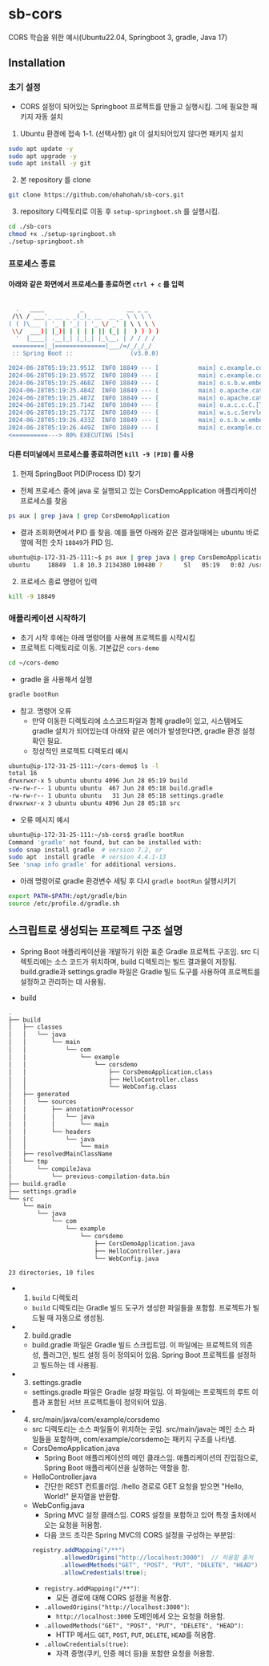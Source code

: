 # sb-cors
CORS 학습을 위한 예시(Ubuntu22.04, Springboot 3, gradle, Java 17)

## Installation
### 초기 설정
- CORS 설정이 되어있는 Springboot 프로젝트를 만들고 실행시킴. 그에 필요한 패키지 자동 설치
1. Ubuntu 환경에 접속
1-1. (선택사항) git 이 설치되어있지 않다면 패키지 설치 
```sh
sudo apt update -y
sudo apt upgrade -y
sudo apt install -y git
```
2.  본 repository 를 clone
```sh
git clone https://github.com/ohahohah/sb-cors.git
```
3. repository 디렉토리로 이동 후 `setup-springboot.sh` 를 실행시킴. 
```sh
cd ./sb-cors
chmod +x ./setup-springboot.sh
./setup-springboot.sh
```

### 프로세스 종료 
#### 아래와 같은 화면에서 프로세스를 종료하면 `ctrl + c` 를 입력
```sh

  .   ____          _            __ _ _
 /\\ / ___'_ __ _ _(_)_ __  __ _ \ \ \ \
( ( )\___ | '_ | '_| | '_ \/ _` | \ \ \ \
 \\/  ___)| |_)| | | | | || (_| |  ) ) ) )
  '  |____| .__|_| |_|_| |_\__, | / / / /
 =========|_|==============|___/=/_/_/_/
 :: Spring Boot ::                (v3.0.0)

2024-06-28T05:19:23.951Z  INFO 18849 --- [           main] c.example.corsdemo.CorsDemoApplication   : Starting CorsDemoApplication using Java 17.0.11 with PID 18849 (/home/ubuntu/cors-demo/build/classes/java/main started by ubuntu in /home/ubuntu/cors-demo)
2024-06-28T05:19:23.957Z  INFO 18849 --- [           main] c.example.corsdemo.CorsDemoApplication   : No active profile set, falling back to 1 default profile: "default"
2024-06-28T05:19:25.468Z  INFO 18849 --- [           main] o.s.b.w.embedded.tomcat.TomcatWebServer  : Tomcat initialized with port(s): 8080 (http)
2024-06-28T05:19:25.484Z  INFO 18849 --- [           main] o.apache.catalina.core.StandardService   : Starting service [Tomcat]
2024-06-28T05:19:25.487Z  INFO 18849 --- [           main] o.apache.catalina.core.StandardEngine    : Starting Servlet engine: [Apache Tomcat/10.1.1]
2024-06-28T05:19:25.714Z  INFO 18849 --- [           main] o.a.c.c.C.[Tomcat].[localhost].[/]       : Initializing Spring embedded WebApplicationContext
2024-06-28T05:19:25.717Z  INFO 18849 --- [           main] w.s.c.ServletWebServerApplicationContext : Root WebApplicationContext: initialization completed in 1684 ms
2024-06-28T05:19:26.433Z  INFO 18849 --- [           main] o.s.b.w.embedded.tomcat.TomcatWebServer  : Tomcat started on port(s): 8080 (http) with context path ''
2024-06-28T05:19:26.449Z  INFO 18849 --- [           main] c.example.corsdemo.CorsDemoApplication   : Started CorsDemoApplication in 3.072 seconds (process running for 3.816)
<==========---> 80% EXECUTING [54s]
````

#### 다른 터미널에서 프로세스를 종료하려면 `kill -9 [PID]` 를 사용
1. 현재 SpringBoot PID(Process ID) 찾기
  - 전체 프로세스 중에 java 로 실행되고 있는 CorsDemoApplication 애플리케이션 프로세스를 찾음
```sh
ps aux | grep java | grep CorsDemoApplication
```
- 결과 조회화면에서 PID 를 찾음. 예를 들면 아래와 같은 결과일때에는 ubuntu 바로 옆에 적힌 숫자 `18849`가 PID 임. 
```sh
ubuntu@ip-172-31-25-111:~$ ps aux | grep java | grep CorsDemoApplication
ubuntu     18849  1.8 10.3 2134380 100480 ?      Sl   05:19   0:02 /usr/lib/jvm/java-17-openjdk-amd64/bin/java (내용 중간 생략) com.example.corsdemo.CorsDemoApplication
```
2. 프로세스 종료 명령어 입력
```sh
kill -9 18849
```

### 애플리케이션 시작하기
- 초기 시작 후에는 아래 명령어를 사용해 프로젝트를 시작시킴
- 프로젝트 디렉토리로 이동. 기본값은 `cors-demo`
```sh
cd ~/cors-demo
```
- gradle 을 사용해서 실행
```sh
gradle bootRun
```
- 참고. 명령어 오류 
  - 만약 이동한 디렉토리에 소스코드파일과 함께 gradle이 있고, 시스템에도 gradle 설치가 되어있는데 아래와 같은 에러가 발생한다면, gradle 환경 설정 확인 필요. 
  - 정상적인 프로젝트 디렉토리 예시
```sh
ubuntu@ip-172-31-25-111:~/cors-demo$ ls -l
total 16
drwxrwxr-x 5 ubuntu ubuntu 4096 Jun 28 05:19 build
-rw-rw-r-- 1 ubuntu ubuntu  467 Jun 28 05:18 build.gradle
-rw-rw-r-- 1 ubuntu ubuntu   31 Jun 28 05:18 settings.gradle
drwxrwxr-x 3 ubuntu ubuntu 4096 Jun 28 05:18 src
```  
- 오류 메시지 예시
```sh
ubuntu@ip-172-31-25-111:~/sb-cors$ gradle bootRun
Command 'gradle' not found, but can be installed with:
sudo snap install gradle  # version 7.2, or
sudo apt  install gradle  # version 4.4.1-13
See 'snap info gradle' for additional versions.
```
- 아래 명령어로 gradle 환경변수 세팅 후 다시 `gradle bootRun` 실행시키기
```sh
export PATH=$PATH:/opt/gradle/bin
source /etc/profile.d/gradle.sh
```

## 스크립트로 생성되는 프로젝트 구조 설명
- Spring Boot 애플리케이션을 개발하기 위한 표준 Gradle 프로젝트 구조임. src 디렉토리에는 소스 코드가 위치하며, build 디렉토리는 빌드 결과물이 저장됨. build.gradle과 settings.gradle 파일은 Gradle 빌드 도구를 사용하여 프로젝트를 설정하고 관리하는 데 사용됨.

- build
```sh
.
├── build
│   ├── classes
│   │   └── java
│   │       └── main
│   │           └── com
│   │               └── example
│   │                   └── corsdemo
│   │                       ├── CorsDemoApplication.class
│   │                       ├── HelloController.class
│   │                       └── WebConfig.class
│   ├── generated
│   │   └── sources
│   │       ├── annotationProcessor
│   │       │   └── java
│   │       │       └── main
│   │       └── headers
│   │           └── java
│   │               └── main
│   ├── resolvedMainClassName
│   └── tmp
│       └── compileJava
│           └── previous-compilation-data.bin
├── build.gradle
├── settings.gradle
└── src
    └── main
        └── java
            └── com
                └── example
                    └── corsdemo
                        ├── CorsDemoApplication.java
                        ├── HelloController.java
                        └── WebConfig.java

23 directories, 10 files
```
- 1. `build` 디렉토리
  - `build` 디렉토리는 Gradle 빌드 도구가 생성한 파일들을 포함함. 프로젝트가 빌드될 때 자동으로 생성됨.
- 2. build.gradle
  - build.gradle 파일은 Gradle 빌드 스크립트임. 이 파일에는 프로젝트의 의존성, 플러그인, 빌드 설정 등이 정의되어 있음. Spring Boot 프로젝트를 설정하고 빌드하는 데 사용됨.
- 3. settings.gradle
  - settings.gradle 파일은 Gradle 설정 파일임. 이 파일에는 프로젝트의 루트 이름과 포함된 서브 프로젝트들이 정의되어 있음.
- 4. src/main/java/com/example/corsdemo
  - src 디렉토리는 소스 파일들이 위치하는 곳임. src/main/java는 메인 소스 파일들을 포함하며, com/example/corsdemo는 패키지 구조를 나타냄.
  - CorsDemoApplication.java
    - Spring Boot 애플리케이션의 메인 클래스임. 애플리케이션의 진입점으로, Spring Boot 애플리케이션을 실행하는 역할을 함.
  - HelloController.java
    - 간단한 REST 컨트롤러임. /hello 경로로 GET 요청을 받으면 "Hello, World!" 문자열을 반환함.
  - WebConfig.java
    - Spring MVC 설정 클래스임. CORS 설정을 포함하고 있어 특정 출처에서 오는 요청을 허용함.
    - 다음 코드 조각은 Spring MVC의 CORS 설정을 구성하는 부분임:
    ```java
    registry.addMapping("/**")
            .allowedOrigins("http://localhost:3000")  // 허용할 출처
            .allowedMethods("GET", "POST", "PUT", "DELETE", "HEAD")
            .allowCredentials(true);
    ```
    -  `registry.addMapping("/**")`:
        -  모든 경로에 대해 CORS 설정을 적용함.
    -  `.allowedOrigins("http://localhost:3000")`:
        -  `http://localhost:3000` 도메인에서 오는 요청을 허용함.
    -  `.allowedMethods("GET", "POST", "PUT", "DELETE", "HEAD")`:
        -  HTTP 메서드 `GET`, `POST`, `PUT`, `DELETE`, `HEAD`를 허용함.
    -  `.allowCredentials(true)`:
        -  자격 증명(쿠키, 인증 헤더 등)을 포함한 요청을 허용함.
